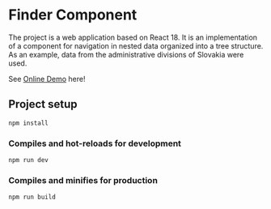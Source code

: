 # Finder Component

The project is a web application based on React 18.
It is an implementation of a component for navigation in nested data organized into a tree structure. As an example, data from the administrative divisions of Slovakia were used.

See [Online Demo](https://kseniyalan.github.io/finder-component/) here!

## Project setup
```
npm install
```

### Compiles and hot-reloads for development
```
npm run dev
```

### Compiles and minifies for production
```
npm run build
```
